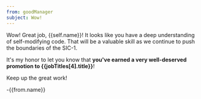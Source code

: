 ```yaml
---
from: goodManager
subject: Wow!
---
```

Wow! Great job, {{self.name}}! It looks like you have a deep understanding of self-modifying code. That will be a valuable skill as we continue to push the boundaries of the SIC-1.

It's my honor to let you know that **you've earned a very well-deserved promotion to {{jobTitles[4].title}}**!

Keep up the great work!

-{{from.name}}
